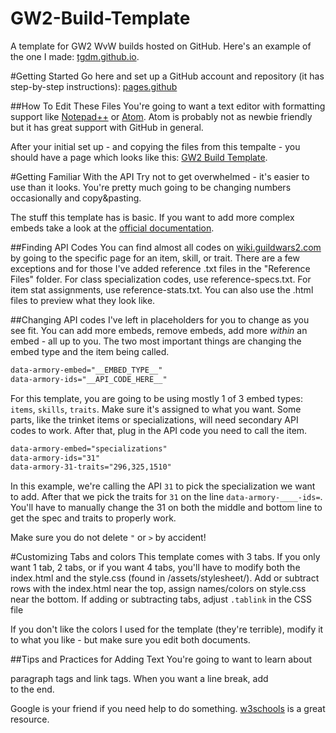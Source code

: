 # GW2-Build-Template
A template for GW2 WvW builds hosted on GitHub. Here's an example of the one I made: [tgdm.github.io](https://tgdm.github.io/).

#Getting Started
Go here and set up a GitHub account and repository (it has step-by-step instructions): [pages.github](https://pages.github.com/)

##How To Edit These Files
You're going to want a text editor with formatting support like [Notepad++](https://notepad-plus-plus.org/) or [Atom](https://atom.io/). Atom is probably not as newbie friendly but it has great support with GitHub in general.

After your initial set up - and copying the files from this tempalte - you should have a page which looks like this: [GW2 Build Template](https://tgdm.github.io/GW2-Build-Template/).

#Getting Familiar With the API
Try not to get overwhelmed - it's easier to use than it looks. You're pretty much going to be changing numbers occasionally and copy&pasting.

The stuff this template has is basic. If you want to add more complex embeds take a look at the [official documentation](https://wiki.guildwars2.com/).

##Finding API Codes
You can find almost all codes on [wiki.guildwars2.com](https://wiki.guildwars2.com/wiki/Main_Page) by going to the specific page for an item, skill, or trait. There are a few exceptions and for those I've added reference .txt files in the "Reference Files" folder. For class specialization codes, use reference-specs.txt. For item stat assignments, use reference-stats.txt. You can also use the .html files to preview what they look like.

##Changing API codes
I've left in placeholders for you to change as you see fit. You can add more embeds, remove embeds, add more *within* an embed - all up to you. The two most important things are changing the embed type and the item being called.

```html
data-armory-embed="__EMBED_TYPE__"
data-armory-ids="__API_CODE_HERE__"
```

For this template, you are going to be using mostly 1 of 3 embed types: `items`, `skills`, `traits`. Make sure it's assigned to what you want. Some parts, like the trinket items or specializations, will need secondary API codes to work. After that, plug in the API code you need to call the item.

```html
data-armory-embed="specializations"
data-armory-ids="31"
data-armory-31-traits="296,325,1510"
```

In this example, we're calling the API `31` to pick the specialization we want to add. After that we pick the traits for `31` on the line `data-armory-____-ids=`. You'll have to manually change the 31 on both the middle and bottom line to get the spec and traits to properly work.

Make sure you do not delete `"` or `>` by accident!

#Customizing Tabs and colors
This template comes with 3 tabs. If you only want 1 tab, 2 tabs, or if you want 4 tabs, you'll have to modify both the index.html and the style.css (found in /assets/stylesheet/). Add or subtract rows with the index.html near the top, assign names/colors on style.css near the bottom. If adding or subtracting tabs, adjust `.tablink` in the CSS file

If you don't like the colors I used for the template (they're terrible), modify it to what you like - but make sure you edit both documents.

##Tips and Practices for Adding Text
You're going to want to learn about <p> paragraph tags and <a> link tags. When you want a line break, add <br> to the end.

Google is your friend if you need help to do something. [w3schools](https://www.w3schools.com/) is a great resource.
